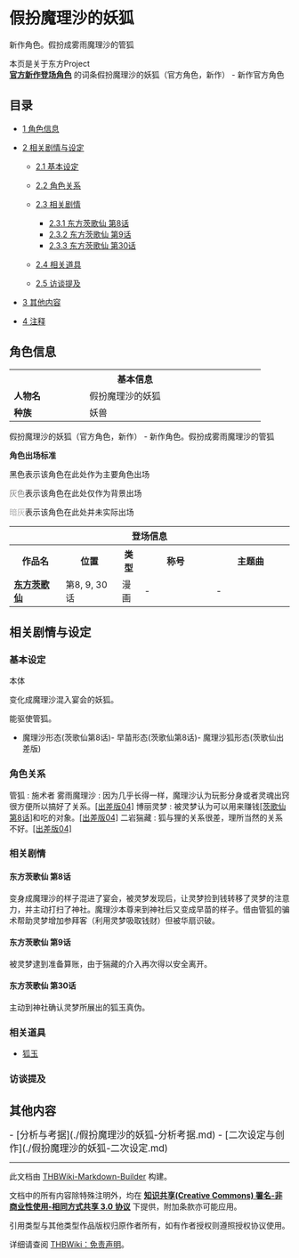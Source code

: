 # 假扮魔理沙的妖狐

<!-- source html: G:\repos\THBWiki-Markdown-Builder\THBWikiMarkdown\Temp\main\4\42\ns0%3A%E5%81%87%E6%89%AE%E9%AD%94%E7%90%86%E6%B2%99%E7%9A%84%E5%A6%96%E7%8B%90.html -->

新作角色。假扮成雾雨魔理沙的管狐

本页是关于东方Project  
 **[官方新作登场角色](./官方角色列表.md)** 的词条假扮魔理沙的妖狐（官方角色，新作） - 新作官方角色
## 目录

- [1 角色信息](#角色信息)
- [2 相关剧情与设定](#相关剧情与设定)

  - [2.1 基本设定](#基本设定)
  - [2.2 角色关系](#角色关系)
  - [2.3 相关剧情](#相关剧情)

    - [2.3.1 东方茨歌仙 第8话](#东方茨歌仙_第8话)
    - [2.3.2 东方茨歌仙 第9话](#东方茨歌仙_第9话)
    - [2.3.3 东方茨歌仙 第30话](#东方茨歌仙_第30话)



  - [2.4 相关道具](#相关道具)
  - [2.5 访谈提及](#访谈提及)



- [3 其他内容](#其他内容)
- [4 注释](#注释)





## 角色信息

<table>
<tbody><tr>
<th colspan="2">基本信息</th>
</tr>
<tr>
<td style="width:120px"><b>人物名</b></td><td style="min-width:300px">假扮魔理沙的妖狐</td>
</tr><tr><td><b>种族</b></td><td>妖兽</td></tr></tbody></table>

假扮魔理沙的妖狐（官方角色，新作） - 新作角色。假扮成雾雨魔理沙的管狐
  
 **角色出场标准** 
  
  
黑色表示该角色在此处作为主要角色出场
  
  
<font color="#808080">灰色</font>表示该角色在此处仅作为背景出场
  
  
<font color="#A9A9A9">暗灰</font>表示该角色在此处并未实际出场
  


<table>
<tbody><tr>
<th colspan="5">登场信息</th>
</tr><tr><th><b>作品名</b></th><th><b>位置</b></th><th><b>类型</b></th><th><b>称号</b></th><th><b>主题曲</b></th></tr><tr><td rowspan="1" style="width:120px"><b><a href="./东方茨歌仙.md" title="东方茨歌仙">东方茨歌仙</a></b></td><td style="width:130px">第8, 9, 30话</td><td class="bg-color-success-30" style="width:30px;">漫画</td><td style="width:180px">-</td><td style="width:200px">-</td></tr></tbody></table>



## 相关剧情与设定

### 基本设定
[](./文件-假扮魔理沙的妖狐_本体（茨歌仙）.jpg.md)  [](./文件-假扮魔理沙的妖狐_本体（茨歌仙）.jpg.md)本体
  
变化成魔理沙混入宴会的妖狐。
  
  
能驱使管狐。
  

- [](./文件-假扮魔理沙的妖狐_魔理沙（茨歌仙）.jpg.md)魔理沙形态(茨歌仙第8话)- [](./文件-假扮魔理沙的妖狐_早苗（茨歌仙）.jpg.md)早苗形态(茨歌仙第8话)- [](./文件-假扮魔理沙的妖狐_魔理沙狐（茨歌仙出差版）.jpg.md)魔理沙狐形态(茨歌仙出差版)


### 角色关系
管狐
: 施术者
雾雨魔理沙
: 因为几乎长得一样，魔理沙认为玩影分身或者灵魂出窍很方便所以搞好了关系。[&#91;出差版04&#93;](./东方茨歌仙-REX版2卷后篇.md)
博丽灵梦
: 被灵梦认为可以用来赚钱[&#91;茨歌仙第8话&#93;](./东方茨歌仙-第八话.md)和吃的对象。[&#91;出差版04&#93;](./东方茨歌仙-REX版2卷后篇.md)
二岩猯藏
: 狐与狸的关系很差，理所当然的关系不好。[&#91;出差版04&#93;](./东方茨歌仙-REX版2卷后篇.md)


### 相关剧情

#### 东方茨歌仙 第8话
  
变身成魔理沙的样子混进了宴会，被灵梦发现后，让灵梦捡到钱转移了灵梦的注意力，并主动打扫了神社。魔理沙本尊来到神社后又变成早苗的样子。借由管狐的骗术帮助灵梦增加参拜客（利用灵梦吸取钱财）但被华扇识破。
  


#### 东方茨歌仙 第9话
  
被灵梦逮到准备算账，由于猯藏的介入再次得以安全离开。
  


#### 东方茨歌仙 第30话
  
主动到神社确认灵梦所展出的狐玉真伪。
  


### 相关道具
- [狐玉](./狐玉.md)


### 访谈提及

## 其他内容
  
<big>
</big>  
<big>- [分析与考据](./假扮魔理沙的妖狐-分析考据.md)
- [二次设定与创作](./假扮魔理沙的妖狐-二次设定.md)
</big><big></big>  
<big></big>
  







---

此文档由 [THBWiki-Markdown-Builder](https://github.com/Delsin-Yu/THBWiki-Markdown-Builder) 构建。

文档中的所有内容除特殊注明外，均在 [**知识共享(Creative Commons) 署名-非商业性使用-相同方式共享 3.0 协议**](https://creativecommons.org/licenses/by-sa/3.0/deed.zh-hans) 下提供，附加条款亦可能应用。

引用类型与其他类型作品版权归原作者所有，如有作者授权则遵照授权协议使用。

详细请查阅 [THBWiki：免责声明](https://thbwiki.cc/THBWiki:%E5%85%8D%E8%B4%A3%E5%A3%B0%E6%98%8E)。

